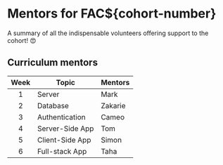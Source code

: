 # Mentors for FAC${cohort-number}

A summary of all the indispensable volunteers offering support to the cohort! 😍

## Curriculum mentors
| Week | Topic           | Mentors   |
| :--: | --------------- | --------- |
|  1   | Server          | Mark      |
|  2   | Database        | Zakarie   |
|  3   | Authentication  | Cameo     |
|  4   | Server-Side App | Tom       |
|  5   | Client-Side App | Simon     |
|  6   | Full-stack App  | Taha      |
